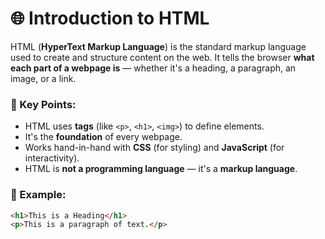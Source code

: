 # 🌐 Introduction to HTML

HTML (**HyperText Markup Language**) is the standard markup language used to create and structure content on the web. It tells the browser **what each part of a webpage is** — whether it's a heading, a paragraph, an image, or a link.

### 🔎 Key Points:
- HTML uses **tags** (like `<p>`, `<h1>`, `<img>`) to define elements.
- It's the **foundation** of every webpage.
- Works hand-in-hand with **CSS** (for styling) and **JavaScript** (for interactivity).
- HTML is **not a programming language** — it's a **markup language**.

### 📘 Example:
```html
<h1>This is a Heading</h1>
<p>This is a paragraph of text.</p>
